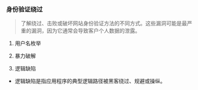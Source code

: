 ### 身份验证绕过
> 了解绕过、击败或破坏网站身份验证方法的不同方式。这些漏洞可能是最严重的漏洞，因为它通常会导致客户个人数据的泄露。  

1. 用户名枚举

2. 暴力破解

3. 逻辑缺陷
 - 逻辑缺陷是指应用程序的典型逻辑路径被黑客绕过、规避或操纵。